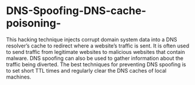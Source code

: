 # DNS-Spoofing-DNS-cache-poisoning-
This hacking technique injects corrupt domain system data into a DNS resolver’s cache to redirect where a website’s traffic is sent. It is often used to send traffic from legitimate websites to malicious websites that contain malware. DNS spoofing can also be used to gather information about the traffic being diverted. The best techniques for preventing DNS spoofing is to set short TTL times and regularly clear the DNS caches of local machines.
